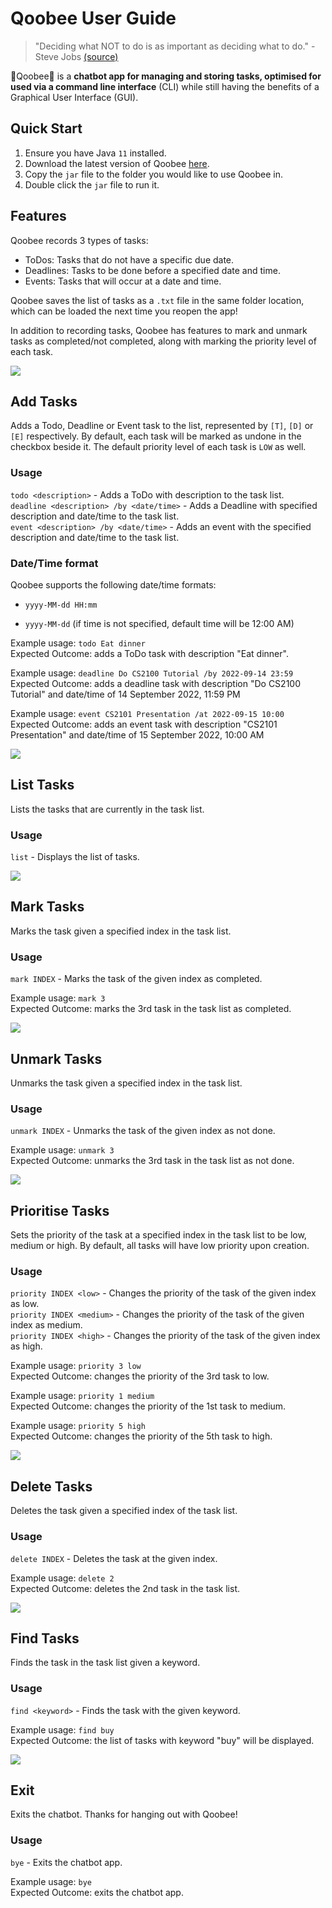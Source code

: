 # Qoobee User Guide
>"Deciding what NOT to do is as important as deciding what to do." - Steve Jobs [(source)](https://www.linkedin.com/pulse/deciding-what-do-important-steve-jobs-alex-tsouloftas#:~:text=%E2%80%9CDeciding%20what%20not%20to%20do,what%20to%20do%E2%80%9D%20%2D%20Steve%20Jobs)

🤩Qoobee🤩 is a **chatbot app for managing and storing tasks, optimised 
for used via a command line interface** (CLI) while
still having the benefits of a Graphical User Interface (GUI).

## Quick Start
1. Ensure you have Java `11` installed.
2. Download the latest version of Qoobee [here](https://github.com/CedricChia123/ip).
3. Copy the `jar` file to the folder you would like to use Qoobee in.
4. Double click the `jar` file to run it.

## Features 
Qoobee records 3 types of tasks:

- ToDos: Tasks that do not have a specific due date.
- Deadlines: Tasks to be done before a specified date and time.
- Events: Tasks that will occur at a date and time.

Qoobee saves the list of tasks as a `.txt` file in the same folder
location, which can be loaded the next time you reopen
the app!

In addition to recording tasks, Qoobee has features to mark and unmark
tasks as completed/not completed, along with marking the priority
level of each task.

![](docs/Ui.png)

## Add Tasks

Adds a Todo, Deadline or Event task to the list, represented
by `[T]`, `[D]` or `[E]` respectively.
By default, each task will be marked as undone in the checkbox
beside it. The default priority level of each task is `LOW` as well.

### Usage
`todo <description>` - Adds a ToDo with description to the task list.  
`deadline <description> /by <date/time>` - Adds a Deadline with specified description
and date/time to the task list.  
`event <description> /by <date/time>` - Adds an event with the
specified description and date/time to the task list.

### Date/Time format
Qoobee supports the following date/time formats:

- `yyyy-MM-dd HH:mm`

- `yyyy-MM-dd` (if time is not specified, default time will be 12:00 AM)

Example usage: `todo Eat dinner`  
Expected Outcome: adds a ToDo task with description "Eat dinner".

Example usage: `deadline Do CS2100 Tutorial /by 2022-09-14 23:59`  
Expected Outcome: adds a deadline task with description "Do CS2100 Tutorial" and
date/time of 14 September 2022, 11:59 PM

Example usage: `event CS2101 Presentation /at 2022-09-15 10:00`  
Expected Outcome: adds an event task with description "CS2101 Presentation" and date/time
of 15 September 2022, 10:00 AM

![](docs/Tasks.png)

## List Tasks
Lists the tasks that are currently in the task list. 

### Usage
`list` - Displays the list of tasks.

![](docs/ListExample.png)

## Mark Tasks
Marks the task given a specified index in the task list.

### Usage
`mark INDEX` - Marks the task of the given index as completed.

Example usage: `mark 3`  
Expected Outcome: marks the 3rd task in the task list as completed.

![](docs/MarkExample.png)

## Unmark Tasks
Unmarks the task given a specified index in the task list.

### Usage
`unmark INDEX` - Unmarks the task of the given index as not done.

Example usage: `unmark 3`  
Expected Outcome: unmarks the 3rd task in the task list as not done.

![](docs/UnmarkExample.png)

## Prioritise Tasks
Sets the priority of the task at a specified index in the task list to be
low, medium or high. By default, all tasks will have low priority
upon creation.

### Usage
`priority INDEX <low>` - Changes the priority of the task of the given index as low.  
`priority INDEX <medium>` - Changes the priority of the task of the given index as medium.  
`priority INDEX <high>` - Changes the priority of the task of the given index as high.

Example usage: `priority 3 low`  
Expected Outcome: changes the priority of the 3rd task to low.  

Example usage: `priority 1 medium`  
Expected Outcome: changes the priority of the 1st task to medium.

Example usage: `priority 5 high`  
Expected Outcome: changes the priority of the 5th task to high.

![](docs/PriorityExample.png)

## Delete Tasks
Deletes the task given a specified index of the task list.

### Usage
`delete INDEX` - Deletes the task at the given index.

Example usage: `delete 2`  
Expected Outcome: deletes the 2nd task in the task list.

![](docs/DeleteExample.png)

## Find Tasks
Finds the task in the task list given a keyword.

### Usage
`find <keyword>` - Finds the task with the given keyword.

Example usage: `find buy`  
Expected Outcome: the list of tasks with keyword "buy" will be displayed.

![](docs/FindExample.png)

## Exit
Exits the chatbot. Thanks for hanging out with Qoobee!

### Usage
`bye` - Exits the chatbot app.

Example usage: `bye`  
Expected Outcome: exits the chatbot app.